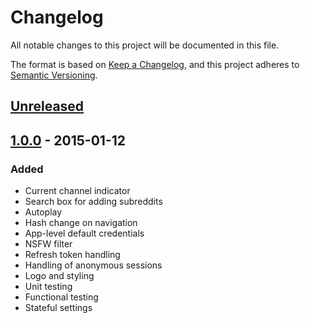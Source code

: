 # Changelog

All notable changes to this project will be documented in this file.

The format is based on [Keep a Changelog](https://keepachangelog.com/en/1.0.0/),
and this project adheres to [Semantic Versioning](https://semver.org/spec/v2.0.0.html).

## [Unreleased]

## [1.0.0] - 2015-01-12

### Added

- Current channel indicator
- Search box for adding subreddits
- Autoplay
- Hash change on navigation
- App-level default credentials
- NSFW filter
- Refresh token handling
- Handling of anonymous sessions
- Logo and styling
- Unit testing
- Functional testing
- Stateful settings

[unreleased]: https://github.com/dominics/xeno.video/compare/v1.0.0...HEAD
[1.0.0]: https://github.com/dominics/xeno.video/releases/tag/v1.0.0

